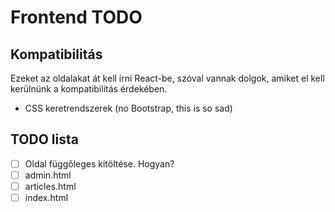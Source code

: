 # Frontend TODO

## Kompatibilitás

Ezeket az oldalakat át kell írni React-be, szóval vannak dolgok, amiket el kell kerülnünk a kompatibilitás érdekében.

- CSS keretrendszerek (no Bootstrap, this is so sad)

## TODO lista

- [ ] Oldal függőleges kitöltése. Hogyan?
- [ ] admin.html
- [ ] articles.html
- [ ] index.html